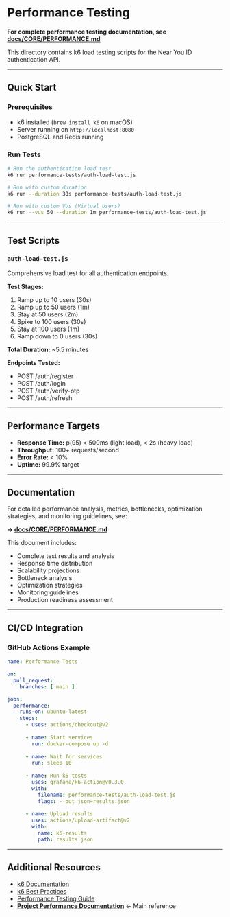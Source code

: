 # Performance Testing

**For complete performance testing documentation, see [docs/CORE/PERFORMANCE.md](../docs/CORE/PERFORMANCE.md)**

This directory contains k6 load testing scripts for the Near You ID authentication API.

---

## Quick Start

### Prerequisites
- k6 installed (`brew install k6` on macOS)
- Server running on `http://localhost:8080`
- PostgreSQL and Redis running

### Run Tests

```bash
# Run the authentication load test
k6 run performance-tests/auth-load-test.js

# Run with custom duration
k6 run --duration 30s performance-tests/auth-load-test.js

# Run with custom VUs (Virtual Users)
k6 run --vus 50 --duration 1m performance-tests/auth-load-test.js
```

---

## Test Scripts

### `auth-load-test.js`

Comprehensive load test for all authentication endpoints.

**Test Stages:**
1. Ramp up to 10 users (30s)
2. Ramp up to 50 users (1m)
3. Stay at 50 users (2m)
4. Spike to 100 users (30s)
5. Stay at 100 users (1m)
6. Ramp down to 0 users (30s)

**Total Duration:** ~5.5 minutes

**Endpoints Tested:**
- POST /auth/register
- POST /auth/login
- POST /auth/verify-otp
- POST /auth/refresh

---

## Performance Targets

- **Response Time:** p(95) < 500ms (light load), < 2s (heavy load)
- **Throughput:** 100+ requests/second
- **Error Rate:** < 10%
- **Uptime:** 99.9% target

---

## Documentation

For detailed performance analysis, metrics, bottlenecks, optimization strategies, and monitoring guidelines, see:

**→ [docs/CORE/PERFORMANCE.md](../docs/CORE/PERFORMANCE.md)**

This document includes:
- Complete test results and analysis
- Response time distribution
- Scalability projections
- Bottleneck analysis
- Optimization strategies
- Monitoring guidelines
- Production readiness assessment

---

## CI/CD Integration

### GitHub Actions Example

```yaml
name: Performance Tests

on:
  pull_request:
    branches: [ main ]

jobs:
  performance:
    runs-on: ubuntu-latest
    steps:
      - uses: actions/checkout@v2
      
      - name: Start services
        run: docker-compose up -d
      
      - name: Wait for services
        run: sleep 10
      
      - name: Run k6 tests
        uses: grafana/k6-action@v0.3.0
        with:
          filename: performance-tests/auth-load-test.js
          flags: --out json=results.json
      
      - name: Upload results
        uses: actions/upload-artifact@v2
        with:
          name: k6-results
          path: results.json
```

---

## Additional Resources

- [k6 Documentation](https://k6.io/docs/)
- [k6 Best Practices](https://k6.io/docs/testing-guides/test-types/)
- [Performance Testing Guide](https://k6.io/docs/testing-guides/)
- **[Project Performance Documentation](../docs/CORE/PERFORMANCE.md)** ← Main reference
